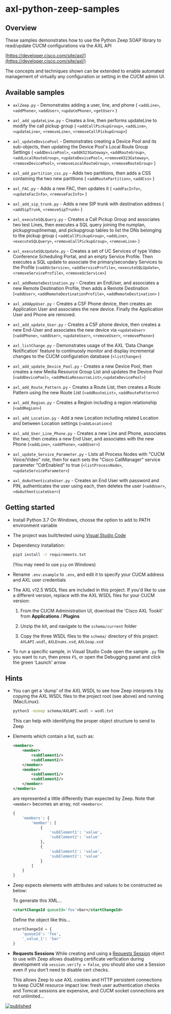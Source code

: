 # axl-python-zeep-samples

## Overview

These samples demonstrates how to use the Python Zeep SOAP library to read/update CUCM configurations via the AXL API

[https://developer.cisco.com/site/axl/](https://developer.cisco.com/site/axl/)

The concepts and techniques shown can be extended to enable automated management of virtually any configuration or setting in the CUCM admin UI.

## Available samples

* `axlZeep.py` - Demonstrates adding a user, line, and phone ( `<addLine>`, `<addPhone>`, `<addUser>`, `<updatePhone>`, `<getUser>` )

* `axl_add_updateLine.py` - Creates a line, then performs updateLine to modify the call pickup group ( `<addCallPickupGroup>`, `<addLine>`, `<updateLine>`, `<removeLine>`, `<removeCallPickupGroup>`)

* `axl_updateDevicePool` - Demonstrates creating a Device Pool and its sub-objects, then updating the Device Pool's Local Route Group Settings ( `<addDevicePool>`, `<addH323Gateway>`, `<addRouteGroup>`, `<addLocalRouteGroup>`, `<updateDevicePool>`, `<removeH323Gateway>`, `<removeDevicePool>`, `<removeLocalRouteGroup>`, `<removeRouteGroup>` )

* `axl_add_partition_css.py` - Adds two partitions, then adds a CSS containing the two new partitions ( `<addRoutePartition>`, `<addCss>` )

* `axl_FAC.py` - Adds a new FAC, then updates it ( `<addFacInfo>`, `<updateFacInfo>`, `<removeFacInfo>` )

* `axl_add_sip_trunk.py` - Adds a new SIP trunk with destination address ( `<addSipTrunk`, `<removeSipTrunk>` )

* `axl_executeSQLQuery.py` - Creates a Call Pickup Group and associates two test Lines, then executes a SQL query joining the numplan, pickupgrouplinemap, and pickupgroup tables to list the DNs belonging to the pickup group ( `<addCallPickupGroup>`, `<addLine>`, `<executeSQLQuery>`, `<removeCallPickupGroup>`, `<removeLine>` )

* `axl_executeSQLUpdate.py` - Creates a set of UC Services of type Video Conference Scheduling Portal, and an empty Service Profile.   Then executes a SQL update to associate the primary/secondary Services to the Profile (`<addUcService>`, `<addServiceProfile>`, `<executeSQLUpdate>`, `<removeServiceProfile>`, `<removeUcService>`)

* `axl_addRemoteDestination.py` - Creates an EndUser, and associates a new Remote Destination Profile, then adds a Remote Destination (`<addUser>`, `<addRemoteDestinationProfile>`, `<addRemoteDestination>` )

* `axl_addAppUser.py` - Creates a CSF Phone device, then creates an Application User and associates the new device.  Finally the Application User and Phone are removed.

* `axl_add_update_User.py` - Creates a CSF phone device, then creates a new End-User and associates the new device via `<updateUser>` (`<addPhone>`, `<addUser>`, `<updateUser>`, `<removeUser>`, `<removePhone>`)

* `axl_listChange.py` - Demonstrates usage of the AXL 'Data Change Notification' feature to continuosly monitor and display incremental changes to the CUCM configuration database (`<listChange>`)

* `axl_add_update_Device_Pool.py` - Creates a new Device Pool, then creates a new Media Resource Group List and updates the Device Pool (`<addDevicePool>`, `<addMediaResourceList>`,`<updateDevicePool>`)

* `axl_add_Route_Pattern.py` - Creates a Route List, then creates a Route Pattern using the new Route List (`<addRouteList>`, `<addRoutePattern>`)

* `axl_add_Region.py` - Creates a Region including a region relationship  (`<addRegion>`)

* `axl_add_Location.py` - Add a new Location including related Location and between Location settings  (`<addLocation>`)

* `axl_add_User_Line_Phone.py` - Creates a new Line and Phone, associates the two; then creates a new End User, and associates with the new Phone (`<addLine>`, `<addPhone>`, `<addUser>`)

* `axl_update_Service_Parameter.py` - Lists all Process Nodes with "CUCM Voice/Video" role, then for each sets the "Cisco CallManager" service parameter "CdrEnabled" to true (`<listProcessNode>`, `<updateServiceParameter>`)

* `axl_doAuthenticateUser.py` - Creates an End User with password and PIN, authenticates the user using each, then deletes the user (`<addUser>`, `<doAuthenticateUser>`)

## Getting started

* Install Python 3.7
  On Windows, choose the option to add to PATH environment variable

* The project was built/tested using [Visual Studio Code](https://code.visualstudio.com/)

* Dependency installation:

    ```bash
    pip3 install -r requirements.txt
    ```
  
    (You may need to use `pip` on Windows)

* Rename `.env.example` to `.env`, and edit it to specify your CUCM address and AXL user credentials

* The AXL v12.5 WSDL files are included in this project.  If you'd like to use a different version, replace with the AXL WSDL files for your CUCM version:

    1. From the CUCM Administration UI, download the 'Cisco AXL Tookit' from **Applications** / **Plugins**

    1. Unzip the kit, and navigate to the `schema/current` folder

    1. Copy the three WSDL files to the `schema/` directory of this project: `AXLAPI.wsdl`, `AXLEnums.xsd`, `AXLSoap.xsd`

* To run a specific sample, in Visual Studio Code open the sample `.py` file you want to run, then press `F5`, or open the Debugging panel and click the green 'Launch' arrow

## Hints

* You can get a 'dump' of the AXL WSDL to see how Zeep interprets it by copying the AXL WSDL files to the project root (see above) and running (Mac/Linux):

    ```bash
    python3 -mzeep schema/AXLAPI.wsdl > wsdl.txt
    ```

    This can help with identifying the proper object structure to send to Zeep

* Elements which contain a list, such as:

    ```xml
    <members>
        <member>
            <subElement1/>
            <subElement2/>
        </member>
        <member>
            <subElement1/>
            <subElement2/>
        </member>
    </members>
    ```

    are represented a little differently than expected by Zeep.  Note that `<member>` becomes an array, not `<members>`:

    ```python
    {
        'members': {
            'member': [
                {
                    'subElement1': 'value',
                    'subElement2': 'value'
                },
                {
                    'subElement1': 'value',
                    'subElement2': 'value'
                }
            ]
        }
    }
    ```

* Zeep expects elements with attributes and values to be constructed as below:

    To generate this XML...

    ```xml
    <startChangeId queueId='foo'>bar</startChangeId>
    ```

    Define the object like this...

    ```python
    startChangeId = {
        'queueId': 'fee',
        '_value_1': 'bar'
    }
    ```
* **Requests Sessions** While creating and using a [Requests Session](https://2.python-requests.org/en/master/user/advanced/#id1) object to use with Zeep allows disabling certificate verfication during development via `session.verify = False`, you should also use a Session even if you don't need to disable cert checks. 

    This allows Zeep to use AXL cookies and HTTP persistent connections to keep CUCM resource impact low: fresh user authentication checks and Tomcat sessions are expensive, and CUCM socket connections are not unlimited...

[![published](https://static.production.devnetcloud.com/codeexchange/assets/images/devnet-published.svg)](https://developer.cisco.com/codeexchange/github/repo/CiscoDevNet/axl-python-zeep-sample)
